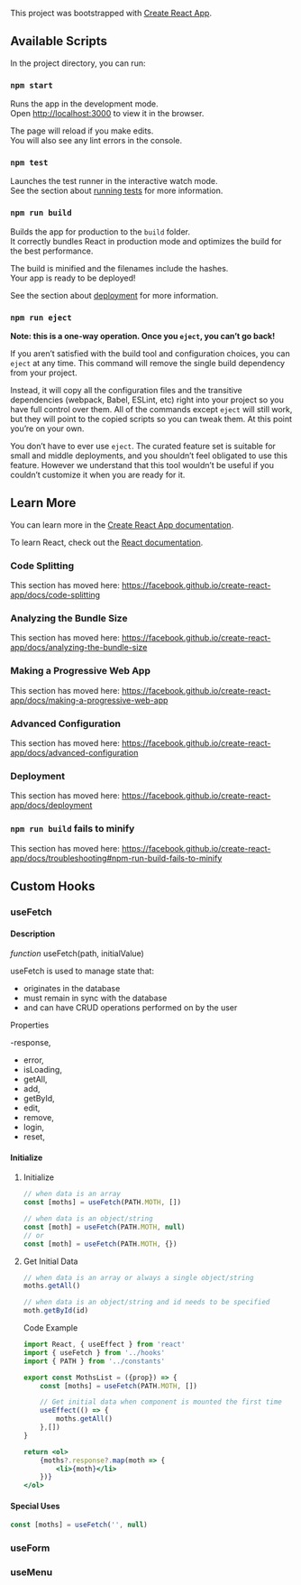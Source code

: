 This project was bootstrapped with [Create React App](https://github.com/facebook/create-react-app).

## Available Scripts

In the project directory, you can run:

### `npm start`

Runs the app in the development mode.<br />
Open [http://localhost:3000](http://localhost:3000) to view it in the browser.

The page will reload if you make edits.<br />
You will also see any lint errors in the console.

### `npm test`

Launches the test runner in the interactive watch mode.<br />
See the section about [running tests](https://facebook.github.io/create-react-app/docs/running-tests) for more information.

### `npm run build`

Builds the app for production to the `build` folder.<br />
It correctly bundles React in production mode and optimizes the build for the best performance.

The build is minified and the filenames include the hashes.<br />
Your app is ready to be deployed!

See the section about [deployment](https://facebook.github.io/create-react-app/docs/deployment) for more information.

### `npm run eject`

**Note: this is a one-way operation. Once you `eject`, you can’t go back!**

If you aren’t satisfied with the build tool and configuration choices, you can `eject` at any time. This command will remove the single build dependency from your project.

Instead, it will copy all the configuration files and the transitive dependencies (webpack, Babel, ESLint, etc) right into your project so you have full control over them. All of the commands except `eject` will still work, but they will point to the copied scripts so you can tweak them. At this point you’re on your own.

You don’t have to ever use `eject`. The curated feature set is suitable for small and middle deployments, and you shouldn’t feel obligated to use this feature. However we understand that this tool wouldn’t be useful if you couldn’t customize it when you are ready for it.

## Learn More

You can learn more in the [Create React App documentation](https://facebook.github.io/create-react-app/docs/getting-started).

To learn React, check out the [React documentation](https://reactjs.org/).

### Code Splitting

This section has moved here: https://facebook.github.io/create-react-app/docs/code-splitting

### Analyzing the Bundle Size

This section has moved here: https://facebook.github.io/create-react-app/docs/analyzing-the-bundle-size

### Making a Progressive Web App

This section has moved here: https://facebook.github.io/create-react-app/docs/making-a-progressive-web-app

### Advanced Configuration

This section has moved here: https://facebook.github.io/create-react-app/docs/advanced-configuration

### Deployment

This section has moved here: https://facebook.github.io/create-react-app/docs/deployment

### `npm run build` fails to minify

This section has moved here: https://facebook.github.io/create-react-app/docs/troubleshooting#npm-run-build-fails-to-minify

## Custom Hooks

### useFetch

#### Description

_function_ useFetch(path, initialValue)

useFetch is used to manage state that:

-   originates in the database
-   must remain in sync with the database
-   and can have CRUD operations performed on by the user

Properties

-response,

-   error,
-   isLoading,
-   getAll,
-   add,
-   getById,
-   edit,
-   remove,
-   login,
-   reset,

#### Initialize

1. Initialize

    ```jsx
    // when data is an array
    const [moths] = useFetch(PATH.MOTH, [])

    // when data is an object/string
    const [moth] = useFetch(PATH.MOTH, null)
    // or
    const [moth] = useFetch(PATH.MOTH, {})
    ```

2. Get Initial Data

    ```jsx
    // when data is an array or always a single object/string
    moths.getAll()

    // when data is an object/string and id needs to be specified
    moth.getById(id)
    ```


    Code Example
    ```jsx
    import React, { useEffect } from 'react'
    import { useFetch } from '../hooks'
    import { PATH } from '../constants'

    export const MothsList = ({prop}) => {
        const [moths] = useFetch(PATH.MOTH, [])

        // Get initial data when component is mounted the first time
        useEffect(() => {
            moths.getAll()
        },[])
    }

    return <ol>
        {moths?.response?.map(moth => {
            <li>{moth}</li>
        })}
    </ol>

    ```

#### Special Uses

```jsx
const [moths] = useFetch('', null)
```

### useForm

### useMenu
